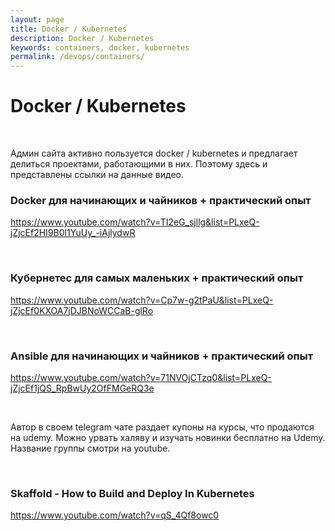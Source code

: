 ```yaml
---
layout: page
title: Docker / Kubernetes
description: Docker / Kubernetes
keywords: containers, docker, kubernetes
permalink: /devops/containers/
---
```


# Docker / Kubernetes

<br/>

Админ сайта активно пользуется docker / kubernetes и предлагает делиться проектами, работающими в них. Поэтому здесь и представлены ссылки на данные видео.

### Docker для начинающих и чайников + практический опыт

https://www.youtube.com/watch?v=TI2eG_sjllg&list=PLxeQ-jZjcEf2HI9B0l1YuUy_-iAjlydwR

<br/>

### Кубернетес для самых маленьких + практический опыт

https://www.youtube.com/watch?v=Cp7w-g2tPaU&list=PLxeQ-jZjcEf0KXOA7jDJBNoWCCaB-glRo

<br/>

### Ansible для начинающих и чайников + практический опыт

https://www.youtube.com/watch?v=71NVOjCTzq0&list=PLxeQ-jZjcEf1jQS_RpBwUy2OfFMGeRQ3e

<br/>

Автор в своем telegram чате раздает купоны на курсы, что продаются на udemy. Можно урвать халяву и изучать новинки бесплатно на Udemy. Название группы смотри на youtube.

<br/>

### Skaffold - How to Build and Deploy In Kubernetes

https://www.youtube.com/watch?v=qS_4Qf8owc0
